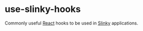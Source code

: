 # use-slinky-hooks

Commonly useful [React](https://reactjs.org) hooks to be used in [Slinky](https://slinky.dev) applications.

